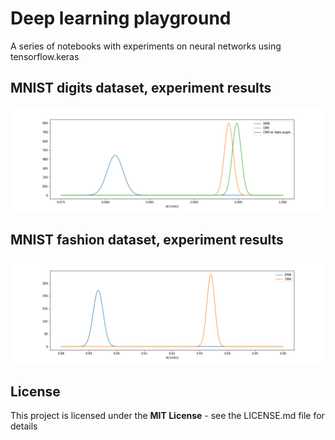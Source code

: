 # Deep learning playground

A series of notebooks with experiments on neural networks using tensorflow.keras

## MNIST digits dataset, experiment results

![MNIST digit results](./img/MNIST_digit_comparison.png)

## MNIST fashion dataset, experiment results

![MNIST fashion results](./img/MNIST_fashion_comparison.png)


## License

This project is licensed under the **MIT License** - see the LICENSE.md file for details
